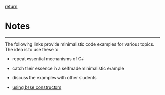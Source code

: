 [return](./../README.md)

# Notes
---
The following links provide minimalistic code examples for various
topics. The idea is to use these to
* repeat essential mechanisms of C#
* catch their essence in a selfmade minimalistic example
* discuss the examples with other students

* [using base constructors](./base_constructor.md)
